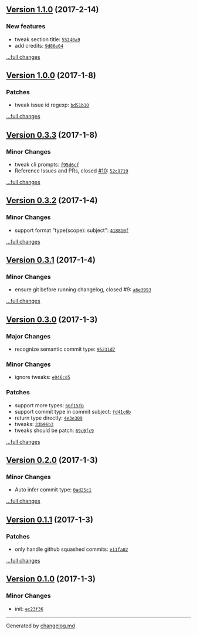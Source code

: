 ## [Version 1.1.0](https://github.com/egoist/changelog.md/releases/tag/v1.1.0) (2017-2-14)

### New features

- tweak section title: [`55240a9`](https://github.com/egoist/changelog.md/commit/55240a9)
- add credits: [`9d86e04`](https://github.com/egoist/changelog.md/commit/9d86e04)

[...full changes](https://github.com/egoist/changelog.md/compare/v1.0.0...v1.1.0)

## [Version 1.0.0](https://github.com/egoist/changelog.md/releases/tag/v1.0.0) (2017-1-8)

### Patches

- tweak issue id regexp: [`bd51b10`](https://github.com/egoist/changelog.md/commit/bd51b10)

[...full changes](https://github.com/egoist/changelog.md/compare/v0.3.3...v1.0.0)

## [Version 0.3.3](https://github.com/egoist/changelog.md/releases/tag/v0.3.3) (2017-1-8)

### Minor Changes

- tweak cli prompts: [`f95d6cf`](https://github.com/egoist/changelog.md/commit/f95d6cf)
- Reference Issues and PRs, closed [#10](https://github.com/egoist/changelog.md/issues/10): [`52c9719`](https://github.com/egoist/changelog.md/commit/52c9719)

[...full changes](https://github.com/egoist/changelog.md/compare/v0.3.2...v0.3.3)

## [Version 0.3.2](https://github.com/egoist/changelog.md/releases/tag/v0.3.2) (2017-1-4)

### Minor Changes

- support format "type(scope): subject": [`418810f`](https://github.com/egoist/changelog.md/commit/418810f)

[...full changes](https://github.com/egoist/changelog.md/compare/v0.3.1...v0.3.2)

## [Version 0.3.1](https://github.com/egoist/changelog.md/releases/tag/v0.3.1) (2017-1-4)

### Minor Changes

- ensure git before running changelog, closed #9: [`a6e3993`](https://github.com/egoist/changelog.md/commit/a6e3993)

[...full changes](https://github.com/egoist/changelog.md/compare/v0.3.0...v0.3.1)

## [Version 0.3.0](https://github.com/egoist/changelog.md/releases/tag/v0.3.0) (2017-1-3)

### Major Changes

- recognize semantic commit type: [`95231d7`](https://github.com/egoist/changelog.md/commit/95231d7)

### Minor Changes

- ignore tweaks: [`e046cd5`](https://github.com/egoist/changelog.md/commit/e046cd5)

### Patches

- support more types: [`66f15fb`](https://github.com/egoist/changelog.md/commit/66f15fb)
- support commit type in commit subject: [`fd41c6b`](https://github.com/egoist/changelog.md/commit/fd41c6b)
- return type directly: [`4e3e309`](https://github.com/egoist/changelog.md/commit/4e3e309)
- tweaks: [`33b96b3`](https://github.com/egoist/changelog.md/commit/33b96b3)
- tweaks should be patch: [`69c0fc9`](https://github.com/egoist/changelog.md/commit/69c0fc9)

[...full changes](https://github.com/egoist/changelog.md/compare/v0.2.0...v0.3.0)

## [Version 0.2.0](https://github.com/egoist/changelog.md/releases/tag/v0.2.0) (2017-1-3)

### Minor Changes

- Auto infer commit type: [`0ad25c1`](https://github.com/egoist/changelog.md/commit/0ad25c1)

[...full changes](https://github.com/egoist/changelog.md/compare/v0.1.1...v0.2.0)

## [Version 0.1.1](https://github.com/egoist/changelog.md/releases/tag/v0.1.1) (2017-1-3)

### Patches

- only handle github squashed commits: [`e11fa02`](https://github.com/egoist/changelog.md/commit/e11fa02)

[...full changes](https://github.com/egoist/changelog.md/compare/v0.1.0...v0.1.1)

## [Version 0.1.0](https://github.com/egoist/changelog.md/releases/tag/v0.1.0) (2017-1-3)

### Minor Changes

- init: [`ec23f36`](https://github.com/egoist/changelog.md/commit/ec23f36)
---

Generated by [changelog.md](https://github.com/egoist/changelog.md)